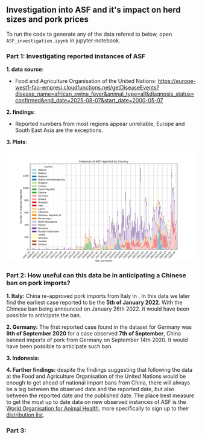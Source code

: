## Investigation into ASF and it's impact on herd sizes and pork prices

To run the code to generate any of the data refered to below, open `ASF_investigation.ipynb` in jupyter-notebook.

### Part 1: Investigating reported instances of ASF

**1. data source**: 

- Food and Agriculture Organisation of the United Nations: https://europe-west1-fao-empresi.cloudfunctions.net/getDiseaseEvents?disease_name=african_swine_fever&animal_type=all&diagnosis_status=confirmed&end_date=2025-08-07&start_date=2000-05-07

**2. findings**:

* Reported numbers from most regions appear unreliable, Europe and South East Asia are the exceptions. 

**3. Plots**:

![Cases in europe](plots/asf_instances_by_country.svg)

### Part 2: How useful can this data be in anticipating a Chinese ban on pork imports?

**1. Italy:**
China re-approved pork imports from Italy in . In this data we later find the earliest case reported to be the **5th of January 2022**.
With the Chinese ban being announced on January 26th 2022. It would have been possible to anticipate the ban.

**2. Germany:** 
The first reported case found in the dataset for Germany was **9th of September 2020** for a case observed **7th of September**,
China banned imports of pork from Germany on September 14th 2020. It would have been possible to anticipate such ban.

**3. Indonesia:**


**4. Further findings:** despite the findings suggesting that following the data at the Food and Agriculture Organisation of the United Nations would be enough to get ahead
of national import bans from China, there will always be a lag between the observed date and the reported date, but also between the reported date and the published date.
The place best measure to get the most up to date data on new observed instances of ASF is the [World Organisation for Animal Health](https://www.woah.org/en/home/), more specifically to sign up to 
their [distribution list](https://www.woah.org/en/what-we-do/animal-health-and-welfare/disease-data-collection/info-list/).

### Part 3: 